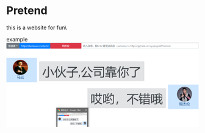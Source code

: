 # Pretend
this is a website  for fun\

example
![image](https://raw.githubusercontent.com/yspisgod/Pretend/master/example.png)
